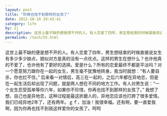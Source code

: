 ```yaml
---
layout: post
title: "你再也找不到那样的女孩了"
date: 2012-10-10 19:43:41
category: life
by: zj
description: 这世上最不缺的便是想不开的人。有人恋爱了四年，男生想结束的时候直接说女生有多少多少缺点，貌似对方是真的没有一点优点。这样的男生在想什么？也许他真的不爱了，也许他有了更好
permalink: /tech/55.html
---
```

这世上最不缺的便是想不开的人。有人恋爱了四年，男生想结束的时候直接说女生有多少多少缺点，貌似对方是真的没有一点优点。这样的男生在想什么？也许他真的不爱了，也许他有了更好的选择。爱是什么？所有的恋爱最终不都是平淡吗？对一个愿意努力跟你在一起的女生，男生毫不犹豫地转身。我当时就想：“有人要自杀，你也拦不住。” 后来看一对情侣，高三在一起的，之后六年都在异地恋，但是在一起生活后却出现了问题，就是两人想在不同的地方工作。有人对男生说：“一个女生忍受孤单等你六年，如果你不珍惜，你再也找不到那样的女孩了。” 我想了想，自己也是异地恋，这种过程是最这折磨人的，异地恋应该也打跨了很多爱情。我们已经异地2年了，还有两年。ｇｆ，加油！我很幸福。还有啊，要一直爱我啊，因为你再也找不到我这样爱你的女孩了。呵呵
